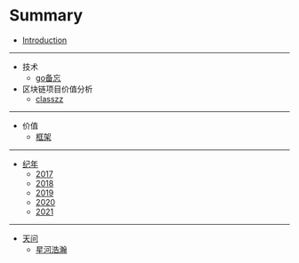 # Summary

* [Introduction](README.md)

-----
* 技术
    * [go备忘](go-tec/go备忘.md)
* 区块链项目价值分析
    * [classzz](chain/classzz.md)

-----
* 价值
    * [框架](value/框架.md)

-----
* [纪年](纪年/index.md)
    * [2017](纪年/2017.md)
    * [2018](纪年/2018.md)
    * [2019](纪年/2019.md)
    * [2020](纪年/2020.md)
    * [2021](纪年/2021.md)

-----
* [天问](天问/index.md)
    * [星河浩瀚](天问/星系.md)

